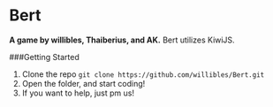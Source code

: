 # Bert
**A game by willibles, Thaiberius, and AK.** Bert utilizes KiwiJS.

###Getting Started
 1. Clone the repo `git clone https://github.com/willibles/Bert.git`
 2. Open the folder, and start coding!
 3. If you want to help, just pm us!
